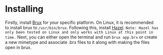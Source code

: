 # Installing
Firstly, install [Brux](https://github.com/KelvinShadewing/brux-gdk/blob/master/INSTALL.md) for your specific platform.
On Linux, it is recommended to install brux to `/usr/bin/brux`.
Following this, install [Hazel](https://github.com/tulip-sudo/hazel). `Note: Hazel has only been tested on Linux and only works with Linux at this point in time.`
Next, you can either open the terminal and run `brux app.brx` or create a new mimetype and associate .brx files to it along with making the files open in brux.
